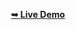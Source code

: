 <div align="center">

<a href="https://kesari99.github.io/wikipidia_search_application/"><strong>➥ Live Demo</strong></a>
</div>
